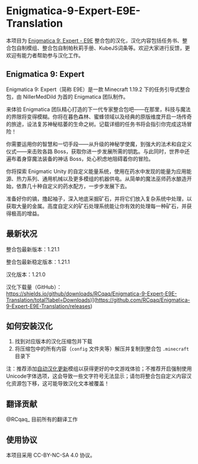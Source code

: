 # Enigmatica-9-Expert-E9E-Translation

本项目为 [Enigmatica 9: Expert - E9E](https://www.curseforge.com/minecraft/modpacks/enigmatica9expert) 整合包的汉化，汉化内容包括任务书、整合包自制模组、整合包自制帕秋莉手册、KubeJS词条等。欢迎大家进行反馈，更欢迎有能力者帮助参与汉化工作。

## Enigmatica 9: Expert

Enigmatica 9: Expert（简称 E9E）是一款 Minecraft 1.19.2 下的任务引导式整合包，由 NillerMedDild 为首的 Enigmatica 团队制作。

来体验 Enigmatica 团队精心打造的下一代专家整合包吧——在那里，科技与魔法的界限将变得模糊。你将在暮色森林、蜜蜂领域以及经典的原版维度开启一场传奇的旅途，设法复苏神秘枯萎的生命之树。记载详细的任务书将会指引你完成这场冒险！

你需要运用你的智慧和一切手段——从升级的神秘学使魔，到强大的法术和自定义仪式——来击败各路 Boss，获取你进一步发展所需的钥匙。与此同时，世界中还遍布着身穿魔法装备的神话 Boss，处心积虑地阻碍着你的冒险。

你将探索 Enigmatic Unity 的自定义能量系统，使用在药水中发现的能量为应用能源、热力系列、通用机械以及更多模组的机器供电。从简单的魔法巫师药水酿造开始，依靠几十种自定义的药水配方，一步步发展下去。

准备好你的镐，撸起袖子，深入地底采掘矿石，并将它们放入复杂系统中处理，以获取大量的金属。高度自定义的矿石处理系统能让你有效的处理每一种矿石，并获得极高的增益。

## 最新状况

整合包最新版本：1.21.1

整合包最新稳定版本：1.21.1

汉化版本：1.21.0

汉化下载量（GitHub）：https://shields.io/github/downloads/RCqaq/Enigmatica-9-Expert-E9E-Translation/total?label=Downloads)](https://github.com/RCqaq/Enigmatica-9-Expert-E9E-Translation/releases)

## 如何安装汉化

1. 找到对应版本的汉化压缩包并下载
2. 将压缩包中的所有内容（`config` 文件夹等）解压并复制到整合包 `.minecraft` 目录下

注：推荐添加[自动汉化更新](https://www.curseforge.com/minecraft/mc-mods/i18nupdatemod)模组以获得更好的中文游戏体验；不推荐开启强制使用Unicode字体选项，这会导致一些文字符号无法显示；请勿将整合包自定义内容汉化资源包下移，这可能导致汉化文本被覆盖！

## 翻译贡献

@RCqaq_ 目前所有的翻译工作

## 使用协议

本项目采用 CC-BY-NC-SA 4.0 协议。
